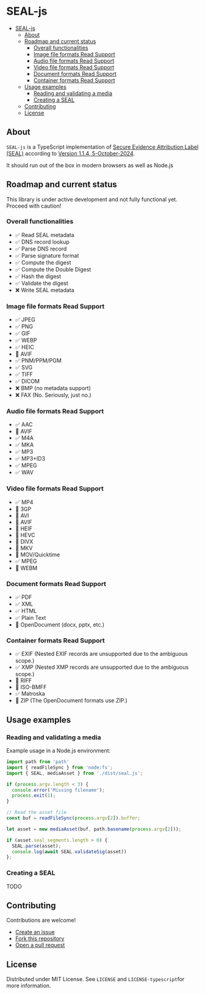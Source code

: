 # SEAL-js
- [SEAL-js](#seal-js)
  - [About](#about)
  - [Roadmap and current status](#roadmap-and-current-status)
    - [Overall functionalities](#overall-functionalities)
    - [Image file formats Read Support](#image-file-formats-read-support)
    - [Audio file formats Read Support](#audio-file-formats-read-support)
    - [Video file formats Read Support](#video-file-formats-read-support)
    - [Document formats Read Support](#document-formats-read-support)
    - [Container formats Read Support](#container-formats-read-support)
  - [Usage examples](#usage-examples)
    - [Reading and validating a media](#reading-and-validating-a-media)
    - [Creating a SEAL](#creating-a-seal)
  - [Contributing](#contributing)
  - [License](#license)

## About
`SEAL-js` is a TypeScript implementation of [Secure Evidence Attribution Label (SEAL)](https://github.com/hackerfactor/SEAL) according to [Version 1.1.4, 5-October-2024](https://github.com/hackerfactor/SEAL/blob/master/SPECIFICATION.md).

It should run out of the box in modern browsers as well as Node.js 

## Roadmap and current status

This library is under active development and not fully functional yet. Proceed with caution!

### Overall functionalities

- ✅ Read SEAL metadata
- ✅ DNS record lookup
- ✅ Parse DNS record
- ✅ Parse signature format
- ✅ Compute the digest
- ✅ Compute the Double Digest
- ✅ Hash the digest
- ✅ Validate the digest
- ❌ Write SEAL metadata
  
### Image file formats Read Support

- ✅ JPEG
- ✅ PNG
- ✅ GIF
- ✅ WEBP
- ✅ HEIC
- 🚧 AVIF
- ✅ PNM/PPM/PGM
- ✅ SVG
- ✅ TIFF
- ✅ DICOM
- ❌ BMP   (no metadata support)
- ❌ FAX   (No. Seriously, just no.)

### Audio file formats Read Support
- ✅ AAC
- 🚧 AVIF
- ✅ M4A
- ✅ MKA
- ✅ MP3
- ✅ MP3+ID3
- ✅ MPEG
- ✅ WAV

### Video file formats Read Support
- ✅ MP4
- 🚧 3GP
- 🚧 AVI
- 🚧 AVIF
- 🚧 HEIF
- 🚧 HEVC
- 🚧 DIVX
- 🚧 MKV
- 🚧 MOV/Quicktime
- ✅ MPEG
- 🚧 WEBM

### Document formats Read Support
- ✅ PDF
- ✅ XML
- ✅ HTML
- ✅ Plain Text
- 🚧 OpenDocument (docx, pptx, etc.)

### Container formats Read Support
- ✅ EXIF  (Nested EXIF records are unsupported due to the ambiguous scope.)
- ✅ XMP (Nested XMP records are unsupported due to the ambiguous scope.)
- 🚧 RIFF 
- 🚧 ISO-BMFF
- ✅ Matroska
- 🚧 ZIP (The OpenDocument formats use ZIP.)

## Usage examples

### Reading and validating a media

Example usage in a Node.js environment:

```typescript
import path from 'path'
import { readFileSync } from 'node:fs';
import { SEAL, mediaAsset } from './dist/seal.js';

if (process.argv.length < 3) {
  console.error('Missing filename');
  process.exit(1);
}

// Read the asset file
const buf = readFileSync(process.argv[2]).buffer;

let asset = new mediaAsset(buf, path.basename(process.argv[2]));

if (asset.seal_segments.length > 0) {
  SEAL.parse(asset);
  console.log(await SEAL.validateSig(asset))
};
```

### Creating a SEAL

TODO

## Contributing

Contributions are welcome!

- [Create an issue](https://github.com/bgon/SEAL-js/issues)
- [Fork this repository](https://github.com/bgon/SEAL-js/fork)
- [Open a pull request](https://github.com/bgon/SEAL-js/pulls)

## License

Distributed under MIT License. See `LICENSE` and `LICENSE-typescript`for more information.

